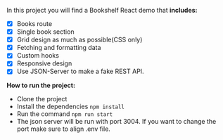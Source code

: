 In this project you will find a Bookshelf React demo that  **includes:**

- [x] Books route
- [x] Single book section
- [x] Grid design as much as possible(CSS only)
- [x] Fetching and formatting data
- [x] Custom hooks
- [x] Responsive design
- [x] Use JSON-Server to make a fake REST API.

**How to run the project:**

* Clone the project
* Install the dependencies ```npm install```
* Run the command ```npm run start```
* The json server will be run with port 3004. If you want to change the port make sure to align .env file.
